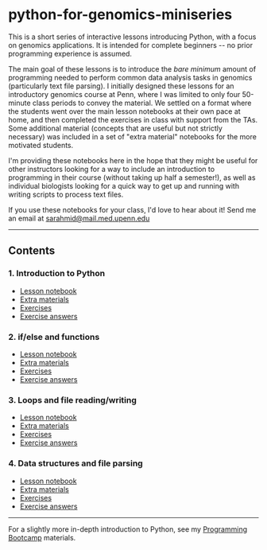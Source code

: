 # python-for-genomics-miniseries

This is a short series of interactive lessons introducing Python, with a focus on genomics applications. It is intended for complete beginners -- no prior programming experience is assumed. 

The main goal of these lessons is to introduce the *bare minimum* amount of programming needed to perform common data analysis tasks in genomics (particularly text file parsing). I initially designed these lessons for an introductory genomics course at Penn, where I was limited to only four 50-minute class periods to convey the material. We settled on a format where the students went over the main lesson notebooks at their own pace at home, and then completed the exercises in class with support from the TAs. Some additional material (concepts that are useful but not strictly necessary) was included in a set of "extra material" notebooks for the more motivated students.

I'm providing these notebooks here in the hope that they might be useful for other instructors looking for a way to include an introduction to programming in their course (without taking up half a semester!), as well as individual biologists looking for a quick way to get up and running with writing scripts to process text files. 

If you use these notebooks for your class, I'd love to hear about it! Send me an email at sarahmid@mail.med.upenn.edu

---

## Contents

### 1. Introduction to Python

- [Lesson notebook](http://nbviewer.jupyter.org/github/sarahmid/python-for-genomics-miniseries/blob/master/Lesson1.ipynb)
- [Extra materials](http://nbviewer.jupyter.org/github/sarahmid/python-for-genomics-miniseries/blob/master/extra_material/Lesson1_extra_material.ipynb)
- [Exercises](http://nbviewer.jupyter.org/github/sarahmid/python-for-genomics-miniseries/blob/master/exercises/Lesson1_exercises.ipynb)
- [Exercise answers](http://nbviewer.jupyter.org/github/sarahmid/python-for-genomics-miniseries/blob/master/exercises/exercises_answers/Lesson1_exercises_answers.ipynb)
    
### 2. if/else and functions

- [Lesson notebook](http://nbviewer.jupyter.org/github/sarahmid/python-for-genomics-miniseries/blob/master/Lesson2.ipynb)
- [Extra materials](http://nbviewer.jupyter.org/github/sarahmid/python-for-genomics-miniseries/blob/master/extra_material/Lesson2_extra_material.ipynb)
- [Exercises](http://nbviewer.jupyter.org/github/sarahmid/python-for-genomics-miniseries/blob/master/exercises/Lesson2_exercises.ipynb)
- [Exercise answers](http://nbviewer.jupyter.org/github/sarahmid/python-for-genomics-miniseries/blob/master/exercises/exercises_answers/Lesson2_exercises_answers.ipynb)
    
### 3. Loops and file reading/writing

- [Lesson notebook](http://nbviewer.jupyter.org/github/sarahmid/python-for-genomics-miniseries/blob/master/Lesson3.ipynb)
- [Extra materials](http://nbviewer.jupyter.org/github/sarahmid/python-for-genomics-miniseries/blob/master/extra_material/Lesson3_extra_material.ipynb)
- [Exercises](http://nbviewer.jupyter.org/github/sarahmid/python-for-genomics-miniseries/blob/master/exercises/Lesson3_exercises.ipynb)
- [Exercise answers](http://nbviewer.jupyter.org/github/sarahmid/python-for-genomics-miniseries/blob/master/exercises/exercises_answers/Lesson3_exercises_answers.ipynb)

### 4. Data structures and file parsing

- [Lesson notebook](http://nbviewer.jupyter.org/github/sarahmid/python-for-genomics-miniseries/blob/master/Lesson4.ipynb)
- [Extra materials](http://nbviewer.jupyter.org/github/sarahmid/python-for-genomics-miniseries/blob/master/extra_material/Lesson4_extra_material.ipynb)
- [Exercises](http://nbviewer.jupyter.org/github/sarahmid/python-for-genomics-miniseries/blob/master/exercises/Lesson4_exercises.ipynb)
- [Exercise answers](http://nbviewer.jupyter.org/github/sarahmid/python-for-genomics-miniseries/blob/master/exercises/exercises_answers/Lesson4_exercises_answers.ipynb)

---

For a slightly more in-depth introduction to Python, see my [Programming Bootcamp](http://github.com/sarahmid/programming-bootcamp) materials.
